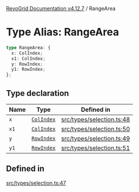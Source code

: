 [RevoGrid Documentation v4.12.7](README.md) / RangeArea

# Type Alias: RangeArea

```ts
type RangeArea: {
  x: ColIndex;
  x1: ColIndex;
  y: RowIndex;
  y1: RowIndex;
};
```

## Type declaration

| Name | Type | Defined in |
| ------ | ------ | ------ |
| `x` | [`ColIndex`](TypeAlias.ColIndex.md) | [src/types/selection.ts:48](https://github.com/revolist/revogrid/blob/435ff99a088c5c293d22eb08cc3e448f60f4eb56/src/types/selection.ts#L48) |
| `x1` | [`ColIndex`](TypeAlias.ColIndex.md) | [src/types/selection.ts:50](https://github.com/revolist/revogrid/blob/435ff99a088c5c293d22eb08cc3e448f60f4eb56/src/types/selection.ts#L50) |
| `y` | [`RowIndex`](TypeAlias.RowIndex.md) | [src/types/selection.ts:49](https://github.com/revolist/revogrid/blob/435ff99a088c5c293d22eb08cc3e448f60f4eb56/src/types/selection.ts#L49) |
| `y1` | [`RowIndex`](TypeAlias.RowIndex.md) | [src/types/selection.ts:51](https://github.com/revolist/revogrid/blob/435ff99a088c5c293d22eb08cc3e448f60f4eb56/src/types/selection.ts#L51) |

## Defined in

[src/types/selection.ts:47](https://github.com/revolist/revogrid/blob/435ff99a088c5c293d22eb08cc3e448f60f4eb56/src/types/selection.ts#L47)
